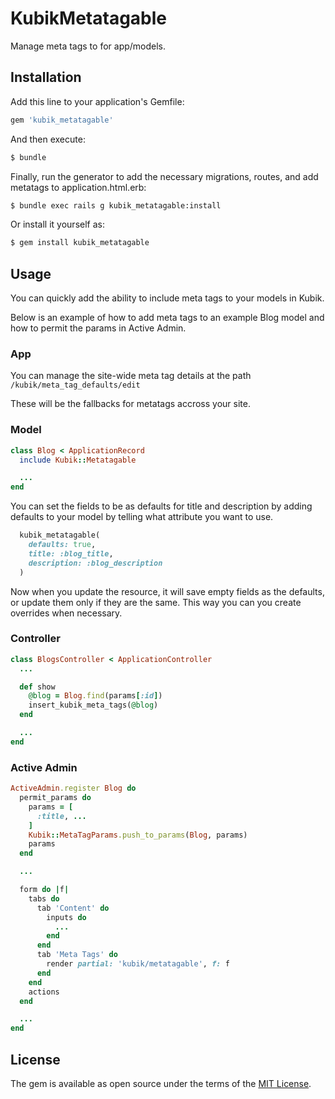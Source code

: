 # KubikMetatagable
Manage meta tags to for app/models.

## Installation
Add this line to your application's Gemfile:

```ruby
gem 'kubik_metatagable'
```

And then execute:
```bash
$ bundle
```

Finally, run the generator to add the necessary migrations, routes, and add metatags to application.html.erb:
```bash
$ bundle exec rails g kubik_metatagable:install
```

Or install it yourself as:
```bash
$ gem install kubik_metatagable
```

## Usage
You can quickly add the ability to include meta tags to your models in Kubik.

Below is an example of how to add meta tags to an example Blog model and how
to permit the params in Active Admin.

### App

You can manage the site-wide meta tag details at the path `/kubik/meta_tag_defaults/edit`

These will be the fallbacks for metatags accross your site.

### Model

```ruby
class Blog < ApplicationRecord
  include Kubik::Metatagable

  ...
end
```

You can set the fields to be as defaults for title and description
by adding defaults to your model by telling what attribute you want
to use.

```ruby
  kubik_metatagable(
    defaults: true,
    title: :blog_title,
    description: :blog_description
  )
```
Now when you update the resource, it will save empty fields as the
defaults, or update them only if they are the same. This way you can
you create overrides when necessary.

### Controller

```ruby
class BlogsController < ApplicationController
  ...

  def show
    @blog = Blog.find(params[:id])
    insert_kubik_meta_tags(@blog)
  end

  ...
end
```

### Active Admin

```ruby
ActiveAdmin.register Blog do
  permit_params do
    params = [
      :title, ...
    ]
    Kubik::MetaTagParams.push_to_params(Blog, params)
    params
  end

  ...

  form do |f|
    tabs do
      tab 'Content' do
        inputs do
          ...
        end
      end
      tab 'Meta Tags' do
        render partial: 'kubik/metatagable', f: f
      end
    end
    actions
  end

  ...
end
```

## License
The gem is available as open source under the terms of the [MIT License](https://opensource.org/licenses/MIT).
